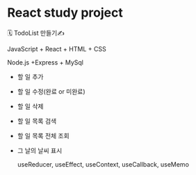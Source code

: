 # React study project

🗓️ TodoList 만들기✍️

JavaScript + React + HTML + CSS

Node.js +Express + MySql

- 할 일 추가
- 할 일 수정(완료 or 미완료)
- 할 일 삭제
- 할 일 목록 검색
- 할 일 목록 전체 조회
- 그 날의 날씨 표시

  useReducer, useEffect, useContext, useCallback, useMemo
